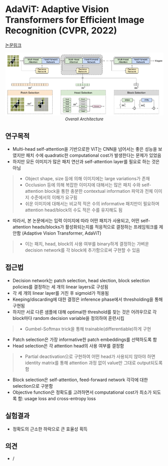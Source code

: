 # AdaViT: Adaptive Vision Transformers for Efficient Image Recognition (CVPR, 2022)

[논문링크](https://openaccess.thecvf.com/content/CVPR2022/html/Meng_AdaViT_Adaptive_Vision_Transformers_for_Efficient_Image_Recognition_CVPR_2022_paper.html)

<p align="center">
    <img width="700" alt='fig1' src="./img/01_44_01.png?raw=true"></br>
    <em><font size=2>Overall Architecture</font></em>
</p>

## 연구목적
- Multi-head self-attention을 기반으로한 ViT는 CNN을 넘어서는 좋은 성능을 보였지만 패치 수에 quadratic한 computational cost가 발생한다는 문제가 있었음
- 하지만 모든 이미지가 많은 패치 연산과 self-attention layer를 필요로 하는 것은 아님
> - Object shape, size 등에 의해 이미지에는 large variations가 존재
> - Occlusion 등에 의해 복잡한 이미지에 대해서는 많은 패치 수와 self-attention block을 통한 충분한 contextual information 파악과 전체 이미지 수준에서의 이해가 요구됨
> - 쉬운 이미지에 대해서는 비교적 적은 수의 informative 패치만이 필요하며 attention head/block의 수도 적은 수를 유지해도 됨
- 따라서, 본 논문에서는 입력 이미지에 따라 어떤 패치가 사용되고, 어떤 self-attention heads/blocks가 활성화되는지를 적응적으로 결정하는 프레임워크를 제안함 (Adaptive Vision Transformer, AdaViT)
> - 이는 패치, head, block의 사용 여부를 binary하게 결정하는 가벼운 decision network를 각 block에 추가함으로써 구현할 수 있음

## 접근법
- Decision network는 patch selection, head slection, block selection policies를 결정하는 세 개의 linear layers로 구성됨
- 각 세 개의 linear layer를 거친 후 sigmoid가 적용됨
- Keeping/discarding에 대한 결정은 inference phase에서 thresholding을 통해 구현됨
- 하지만 서로 다른 샘플에 대해 optimal한 threshold를 찾는 것은 어려우므로 각 block마다 random decision variable을 정의하여 훈련시킴
> - Gumbel-Softmax trick을 통해 trainable(differentiable)하게 구현
- Patch selection은 가장 informative한 patch embeddings를 선택하도록 함
- Head selection은 각 attention head의 사용 여부를 결정함
> - Partial deactivation으로 구현하여 어떤 head가 사용되지 않아야 하면 identity matrix를 통해 attention 과정 없이 value만 그대로 output되도록 함
- Block selection은 self-attention, feed-forward network 각각에 대한 selection으로 구분함
- Objective function은 정확도를 고려하면서 computational cost가 최소가 되도록 함: usage loss and cross-entropy loss

## 실험결과
- 정확도의 근소한 하락으로 큰 효율성 획득

## 의견
- /
